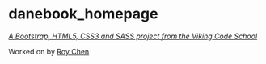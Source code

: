 # danebook_homepage

*[A Bootstrap, HTML5, CSS3 and SASS project from the Viking Code School](http://www.vikingcodeschool.com)*

Worked on by [Roy Chen](https://github.com/roychen25)